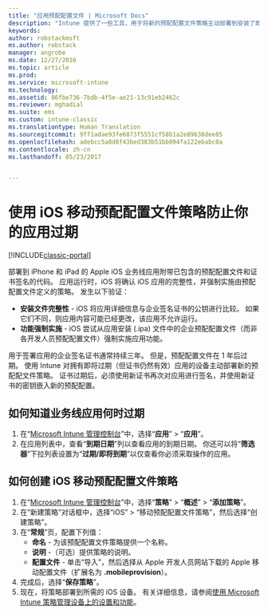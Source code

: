 ```yaml
---
title: "应用预配配置文件 | Microsoft Docs"
description: "Intune 提供了一些工具，用于将新的预配配置文件策略主动部署到安装了即将到期应用的设备。"
keywords: 
author: robstackmsft
ms.author: robstack
manager: angrobe
ms.date: 12/27/2016
ms.topic: article
ms.prod: 
ms.service: microsoft-intune
ms.technology: 
ms.assetid: 86fbe736-7bdb-4f5e-ae21-13c91eb2462c
ms.reviewer: mghadial
ms.suite: ems
ms.custom: intune-classic
ms.translationtype: Human Translation
ms.sourcegitcommit: 9ff1adae93fe6873f5551cf58b1a2e89638dee85
ms.openlocfilehash: adebcc5a8d8f43bed383b51bb094fa122ebabc0a
ms.contentlocale: zh-cn
ms.lasthandoff: 05/23/2017


---
```


# <a name="use-ios-mobile-provisioning-profile-policies-to-prevent-your-apps-from-expiring"></a>使用 iOS 移动预配配置文件策略防止你的应用过期

[!INCLUDE[classic-portal](../includes/classic-portal.md)]

部署到 iPhone 和 iPad 的 Apple iOS 业务线应用附带已包含的预配配置文件和证书签名的代码。 应用运行时，iOS 将确认 iOS 应用的完整性，并强制实施由预配配置文件定义的策略。 发生以下验证：

- **安装文件完整性** - iOS 将应用详细信息与企业签名证书的公钥进行比较。 如果它们不同，则应用内容可能已经更改，该应用不允许运行。
- **功能强制实施** - iOS 尝试从应用安装 (.ipa) 文件中的企业预配配置文件（而非各开发人员预配配置文件）强制实施应用功能。


用于签署应用的企业签名证书通常持续三年。 但是，预配配置文件在 1 年后过期。 使用 Intune 对拥有即将过期（但证书仍然有效）应用的设备主动部署新的预配配文件策略。
证书过期后，必须使用新证书再次对应用进行签名，并使用新证书的密钥嵌入新的预配配置。



## <a name="how-to-find-out-when-a-line-of-business-app-will-expire"></a>如何知道业务线应用何时过期

1. 在“[Microsoft Intune 管理控制台](https://manage.microsoft.com)”中，选择“**应用**” > “**应用**”。
2. 在应用列表中，查看“**到期日期**”列以查看应用的到期日期。 你还可以将“**筛选器**”下拉列表设置为“**过期/即将到期**”以仅查看你必须采取操作的应用。

## <a name="how-to-create-an-ios-mobile-provisioning-profile-policy"></a>如何创建 iOS 移动预配配置文件策略


1. 在“[Microsoft Intune 管理控制台](https://manage.microsoft.com)”中，选择“**策略**” > “**概述**” > “**添加策略**”。
2. 在“新建策略”对话框中，选择“iOS” > “移动预配配置文件策略”，然后选择“创建策略”。
3. 在“**常规**”页，配置下列值：
    - **命名** - 为该预配配置文件策略提供一个名称。
    - **说明** -（可选）提供策略的说明。
    - **配置文件** - 单击“导入”，然后选择从 Apple 开发人员网站下载的 Apple 移动配置文件（扩展名为 **.mobileprovision**）。
4. 完成后，选择“**保存策略**”。
5. 现在，将策略部署到所需的 iOS 设备。 有关详细信息，请参阅[使用 Microsoft Intune 策略管理设备上的设置和功能](manage-settings-and-features-on-your-devices-with-microsoft-intune-policies.md)。

